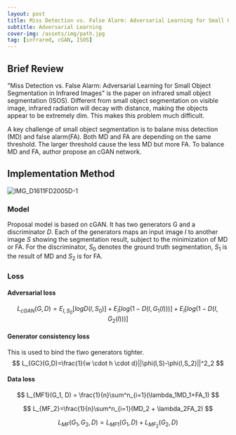 ```yaml
---
layout: post
title: Miss Detection vs. False Alarm: Adversarial Learning for Small Object Segmentation in Infrared Images
subtitle: Adversarial Learning
cover-img: /assets/img/path.jpg
tag: [infrared, cGAN, ISOS]
---
```




## Brief Review

"Miss Detection vs. False Alarm: Adversarial Learning for Small Object Segmentation in Infrared Images" is the paper on infrared small object segmentation (ISOS). Different from small object segmentation on visible image, infrared radiation will decay with distance, making the objects appear to be extremely dim. This makes this problem much difficult.

A key challenge of small object segmentation is to balane miss detection (MD) and false alarm(FA). Both MD and FA are depending on the same threshold.  The larger threshold cause the less MD but more FA. To balance MD and FA, author propose an cGAN network.



## Implementation Method

![IMG_D1611FD2005D-1](/Users/suyanyuan/Downloads/IMG_D1611FD2005D-1.jpeg)

### Model

Proposal model is based on cGAN. It has two generators G and a discriminator $D$. Each of the generators maps an input image $I$ to another image $S$ showing the segmentation result, subject to the minimization of MD or FA. For the discriminator, $S_0$ denotes the ground truth segmentation, $S_1$ is the result of MD and $S_2$ is for FA.

### Loss

#### Adversarial loss

$$
L_{cGAN}(G,D) = E_{I,S_0}[log D(I,S_0)] + E_I[log(1-D(I,G_1(I)))] + E_I[log(1-D(I,G_2(I)))]
$$

#### Generator consistency loss

This is used to bind the t\wo generators tighter.
$$
L_{GC}(G,D)=\frac{1}{w \cdot h \cdot d}||\phi(I,S)-\phi(I,S_2)||^2_2
$$

#### Data loss

$$
L_{MF1}(G_1, D) = \frac{1}{n}\sum^n_{i=1}(\lambda_1MD_1+FA_1)
$$

$$
L_{MF_2}=\frac{1}{n}\sum^n_{i=1}(MD_2 + \lambda_2FA_2)
$$

$$
L_{MF}(G_1,G_2,D) = L_{MF1}(G_1,D) + L_{MF_2}(G_2,D)
$$



